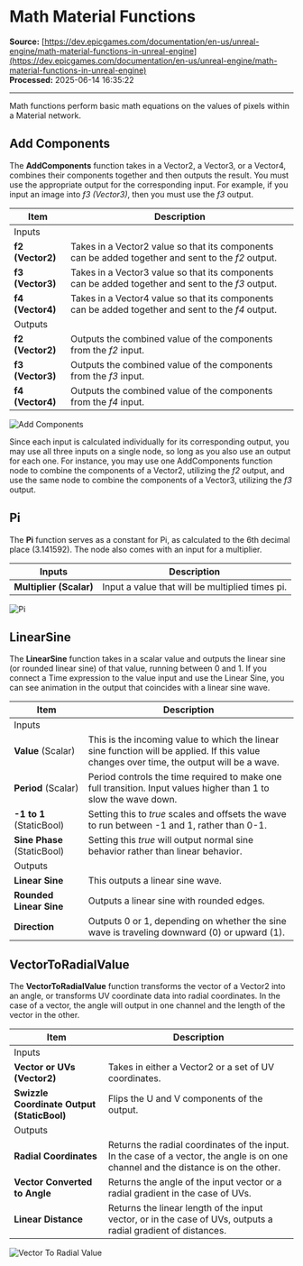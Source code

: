 # Math Material Functions

**Source:** [https://dev.epicgames.com/documentation/en-us/unreal-engine/math-material-functions-in-unreal-engine](https://dev.epicgames.com/documentation/en-us/unreal-engine/math-material-functions-in-unreal-engine)  
**Processed:** 2025-06-14 16:35:22

---

Math functions perform basic math equations on the values of pixels within a Material network.

## Add Components

The **AddComponents** function takes in a Vector2, a Vector3, or a Vector4, combines their components together and then outputs the result. You must use the appropriate output for the corresponding input. For example, if you input an image into *f3 (Vector3)*, then you must use the *f3* output.

| Item | Description |
| --- | --- |
| Inputs |   |
| **f2 (Vector2)** | Takes in a Vector2 value so that its components can be added together and sent to the *f2* output. |
| **f3 (Vector3)** | Takes in a Vector3 value so that its components can be added together and sent to the *f3* output. |
| **f4 (Vector4)** | Takes in a Vector4 value so that its components can be added together and sent to the *f4* output. |
| Outputs |   |
| **f2 (Vector2)** | Outputs the combined value of the components from the *f2* input. |
| **f3 (Vector3)** | Outputs the combined value of the components from the *f3* input. |
| **f4 (Vector4)** | Outputs the combined value of the components from the *f4* input. |

![Add Components](https://d1iv7db44yhgxn.cloudfront.net/documentation/images/70823f81-3266-497e-89fb-4842c2fd509c/add-components.png)

Since each input is calculated individually for its corresponding output, you may use all three inputs on a single node, so long as you also use an output for each one. For instance, you may use one AddComponents function node to combine the components of a Vector2, utilizing the *f2* output, and use the same node to combine the components of a Vector3, utilizing the *f3* output.

## Pi

The **Pi** function serves as a constant for Pi, as calculated to the 6th decimal place (3.141592). The node also comes with an input for a multiplier.

| Inputs | Description |
| --- | --- |
| **Multiplier (Scalar)** | Input a value that will be multiplied times pi. |

![Pi](https://d1iv7db44yhgxn.cloudfront.net/documentation/images/2384008b-a7dc-4967-a602-4d4a89da50c9/pi-function.png)

## LinearSine

The **LinearSine** function takes in a scalar value and outputs the linear sine (or rounded linear sine) of that value, running between 0 and 1. If you connect a Time expression to the value input and use the Linear Sine, you can see animation in the output that coincides with a linear sine wave.

| Item | Description |
| --- | --- |
| Inputs |   |
| **Value** (Scalar) | This is the incoming value to which the linear sine function will be applied. If this value changes over time, the output will be a wave. |
| **Period** (Scalar) | Period controls the time required to make one full transition. Input values higher than 1 to slow the wave down. |
| **\-1 to 1** (StaticBool) | Setting this to *true* scales and offsets the wave to run between -1 and 1, rather than 0-1. |
| **Sine Phase** (StaticBool) | Setting this *true* will output normal sine behavior rather than linear behavior. |
| Outputs |   |
| **Linear Sine** | This outputs a linear sine wave. |
| **Rounded Linear Sine** | Outputs a linear sine with rounded edges. |
| **Direction** | Outputs 0 or 1, depending on whether the sine wave is traveling downward (0) or upward (1). |

## VectorToRadialValue

The **VectorToRadialValue** function transforms the vector of a Vector2 into an angle, or transforms UV coordinate data into radial coordinates. In the case of a vector, the angle will output in one channel and the length of the vector in the other.

| Item | Description |
| --- | --- |
| Inputs |   |
| **Vector or UVs (Vector2)** | Takes in either a Vector2 or a set of UV coordinates. |
| **Swizzle Coordinate Output (StaticBool)** | Flips the U and V components of the output. |
| Outputs |   |
| **Radial Coordinates** | Returns the radial coordinates of the input. In the case of a vector, the angle is on one channel and the distance is on the other. |
| **Vector Converted to Angle** | Returns the angle of the input vector or a radial gradient in the case of UVs. |
| **Linear Distance** | Returns the linear length of the input vector, or in the case of UVs, outputs a radial gradient of distances. |

![Vector To Radial Value](https://d1iv7db44yhgxn.cloudfront.net/documentation/images/cfb30aa9-0b8b-4dff-8380-2de2b0e2d230/vector-to-radial.png)